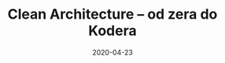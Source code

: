 ---
# Data dodania informacji o wydarzeniu
date: 2020-04-23
# Data wydarzenia
event_date: 2020-10-16
title: "Clean Architecture – od zera do Kodera"
lokalizacja: kursmalaca
prowadzacy: cleanarchitecture
evenea_link:
type: meetup
meetup_link: https://kursy.sages.pl/kursy/clean-architecture/
cena: 50 pierwszych osób 299 PLN
slideshare:
opis:
  informacje: empty
  program: empty
  uwaga: empty
---